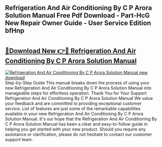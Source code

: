 ## Refrigeration And Air Conditioning By C P Arora Solution Manual Free Pdf Download - Part-HcG New Repair Owner Guide - User Service Edition bfHnp

# <h2><a href="http://bc67516.oget.top/?id=Refrigeration+And+Air+Conditioning+By+C+P+Arora+Solution+Manual">🔗Download New 👉🔴 Refrigeration And Air Conditioning By C P Arora Solution Manual</a></h2>

[![Refrigeration And Air Conditioning By C P Arora Solution Manual new download](https://i.imgur.com/5g1atiW.png)](http://bc67516.oget.top/?id=Refrigeration+And+Air+Conditioning+By+C+P+Arora+Solution+Manual)
Step-by-Step Guide This manual breaks down the process of using your new Refrigeration And Air Conditioning By C P Arora Solution Manual into manageable steps for effortless operation. Thank You for Your Support Refrigeration And Air Conditioning By C P Arora Solution Manual We value your feedback and are committed to providing exceptional customer service. List of features are just some of the remarkable capabilities available in your new Refrigeration And Air Conditioning By C P Arora Solution Manual. It's our hope that the Refrigeration And Air Conditioning By C P Arora Solution Manual has been a clear and easy-to-follow guide in helping you get started with your new product. Should you require any assistance or clarification, please do not hesitate to contact our customer support team.
